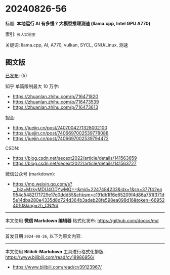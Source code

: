 # 20240826-56

标题:
**本地运行 AI 有多慢 ? 大模型推理测速 (llama.cpp, Intel GPU A770)**

索引: `穷人实验室`

关键词: llama.cpp, AI, A770, vulkan, SYCL, GNU/Linux, 测速


## 图文版

[已发布](./a.md): (5)

知乎 单篇限制最大 10 万字:

+ <https://zhuanlan.zhihu.com/p/716471820>
+ <https://zhuanlan.zhihu.com/p/716473539>
+ <https://zhuanlan.zhihu.com/p/716473613>

掘金:

+ <https://juejin.cn/post/7407004271328002100>
+ <https://juejin.cn/post/7406697002539778088>
+ <https://juejin.cn/post/7406697002539794472>

CSDN:

+ <https://blog.csdn.net/secext2022/article/details/141563659>
+ <https://blog.csdn.net/secext2022/article/details/141563727>

微信公众号 (markdown):

+ <https://mp.weixin.qq.com/s?__biz=MzkyMDU4ODYwMQ==&mid=2247484233&idx=1&sn=377f42ea954c5482f71729e17e0ddd55&chksm=c191db1ff6e65209f4d86a751f371d5e14dba280e4335d8d724d364b3adeb28fe598ea098d16&token=669524010&lang=zh_CN#rd>

----

本文使用 **微信 Markdown 编辑器** 格式化发布: <https://github.com/doocs/md>

----

首发日期 `2024-08-26`, 以下为原文内容:

----

本文使用 **Bilibili-Markdown** 工具进行格式化排版:
<https://www.bilibili.com/read/cv18986956/>

+ <https://www.bilibili.com/read/cv39123967/>
